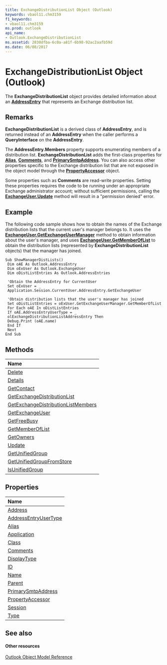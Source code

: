 ```yaml
---
title: ExchangeDistributionList Object (Outlook)
keywords: vbaol11.chm3159
f1_keywords:
- vbaol11.chm3159
ms.prod: outlook
api_name:
- Outlook.ExchangeDistributionList
ms.assetid: 2830dfba-6c0a-a81f-6b98-92ac2aafb59d
ms.date: 06/08/2017
---
```



# ExchangeDistributionList Object (Outlook)

The **ExchangeDistributionList** object provides detailed information about an **[AddressEntry](addressentry-object-outlook.md)** that represents an Exchange distribution list.


## Remarks

 **ExchangeDistributionList** is a derived class of **AddressEntry**, and is returned instead of an **AddressEntry** when the caller performs a **QueryInterface** on the **AddressEntry**.

The **AddressEntry.Members** property supports enumerating members of a distribution list. **ExchangeDistributionList** adds the first-class properties for **[Alias](exchangedistributionlist-alias-property-outlook.md)**, **[Comments](exchangedistributionlist-comments-property-outlook.md)**, and **[PrimarySmtpAddress](exchangedistributionlist-primarysmtpaddress-property-outlook.md)**. You can also access other properties specific to the Exchange distribution list that are not exposed in the object model through the **[PropertyAccessor](propertyaccessor-object-outlook.md)** object.

Some properties such as **Comments** are read-write properties. Setting these properties requires the code to be running under an appropriate Exchange administrator account; without sufficient permissions, calling the **[ExchangeUser.Update](exchangeuser-update-method-outlook.md)** method will result in a "permission denied" error.


## Example

The following code sample shows how to obtain the names of the Exchange distribution lists that the current user's manager belongs to. It uses the **[ExchangeUser.GetExchangeUserManager](exchangeuser-getexchangeusermanager-method-outlook.md)** method to obtain information about the user's manager, and uses **[ExchangeUser.GetMemberOfList](exchangeuser-getmemberoflist-method-outlook.md)** to obtain the distribution lists (represented by **ExchangeDistributionList** objects) that the manager has joined.


```
Sub ShowManagerDistLists() 
 Dim oAE As Outlook.AddressEntry 
 Dim oExUser As Outlook.ExchangeUser 
 Dim oDistListEntries As Outlook.AddressEntries 
 
 'Obtain the AddressEntry for CurrentUser 
 Set oExUser = _ 
 Application.Session.CurrentUser.AddressEntry.GetExchangeUser 
 
 'Obtain distribution lists that the user's manager has joined 
 Set oDistListEntries = oExUser.GetExchangeUserManager.GetMemberOfList 
 For Each oAE In oDistListEntries 
 If oAE.AddressEntryUserType = _ 
 olExchangeDistributionListAddressEntry Then 
 Debug.Print (oAE.name) 
 End If 
 Next 
End Sub 

```


## Methods



|**Name**|
|:-----|
|[Delete](exchangedistributionlist-delete-method-outlook.md)|
|[Details](exchangedistributionlist-details-method-outlook.md)|
|[GetContact](exchangedistributionlist-getcontact-method-outlook.md)|
|[GetExchangeDistributionList](exchangedistributionlist-getexchangedistributionlist-method-outlook.md)|
|[GetExchangeDistributionListMembers](exchangedistributionlist-getexchangedistributionlistmembers-method-outlook.md)|
|[GetExchangeUser](exchangedistributionlist-getexchangeuser-method-outlook.md)|
|[GetFreeBusy](exchangedistributionlist-getfreebusy-method-outlook.md)|
|[GetMemberOfList](exchangedistributionlist-getmemberoflist-method-outlook.md)|
|[GetOwners](exchangedistributionlist-getowners-method-outlook.md)|
|[Update](exchangedistributionlist-update-method-outlook.md)|
|[GetUnifiedGroup](exchangedistributionlist-getunifiedgroup-method-outlook.md)|
|[GetUnifiedGroupFromStore](exchangedistributionlist-getunifiedgroupfromstore-method-outlook.md)|
|[IsUnifiedGroup](exchangedistributionlist-isunifiedgroup-method-outlook.md)|

## Properties



|**Name**|
|:-----|
|[Address](exchangedistributionlist-address-property-outlook.md)|
|[AddressEntryUserType](exchangedistributionlist-addressentryusertype-property-outlook.md)|
|[Alias](exchangedistributionlist-alias-property-outlook.md)|
|[Application](exchangedistributionlist-application-property-outlook.md)|
|[Class](exchangedistributionlist-class-property-outlook.md)|
|[Comments](exchangedistributionlist-comments-property-outlook.md)|
|[DisplayType](exchangedistributionlist-displaytype-property-outlook.md)|
|[ID](exchangedistributionlist-id-property-outlook.md)|
|[Name](exchangedistributionlist-name-property-outlook.md)|
|[Parent](exchangedistributionlist-parent-property-outlook.md)|
|[PrimarySmtpAddress](exchangedistributionlist-primarysmtpaddress-property-outlook.md)|
|[PropertyAccessor](exchangedistributionlist-propertyaccessor-property-outlook.md)|
|[Session](exchangedistributionlist-session-property-outlook.md)|
|[Type](exchangedistributionlist-type-property-outlook.md)|

## See also


#### Other resources


[Outlook Object Model Reference](http://msdn.microsoft.com/library/73221b13-d8d8-99b8-3394-b95dbbfd5ddc%28Office.15%29.aspx)
